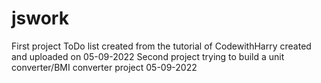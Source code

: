 # jswork
First project ToDo list created from the tutorial of CodewithHarry created and uploaded on 05-09-2022
Second project trying to build a unit converter/BMI converter project 05-09-2022
